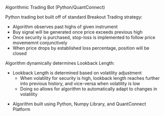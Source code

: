 Algorithmic Trading Bot (Python/QuantConnect)

Python trading bot built off of standard Breakout Trading strategy:

 - Algorithm observes past highs of given instrument
 - Buy signal will be generated once price exceeds previous high
 - Once security is purchased, stop-loss is implemented to follow price movememnt conjunctively
 - When price drops by established loss percentage, position will be closed

Algorithm dynamically determines Lookback Length:

  - Lookback Length is determined based on volatility adjustment
    - When volatility for security is high, lookback length reaches further into previous history, and vice-versa when volatility is low
    - Doing so allows for algorithm to automatically adapt to changes in volatility

* Algorithm built using Python, Numpy Library, and QuantConnect Platform
